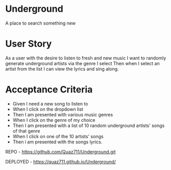 # Underground
A place to search something new

# User Story
As a user with the desire to listen to fresh and new music
I want to randomly generate underground artists via the genre I select
Then when I select an artist from the list
I can view the lyrics and sing along.

# Acceptance Criteria 
- Given I need a new song to listen to
- When I click on the dropdown list
- Then I am presented with various music genres
- When I click on the genre of my choice
- Then I am presented with a list of 10 random underground artists' songs of that genre
- When I click on one of the 10 artists' songs 
- Then i am presented with the songs lyrics.



REPO - https://github.com/Quaz711/Underground.git

DEPLOYED - https://quaz711.github.io/Underground/
